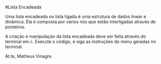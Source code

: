 #Lista Encadeada

Uma lista encadeada ou lista ligada é uma estrutura de dados linear e dinâmica.
Ela é composta por vários nós que estão interligadas através de ponteiros.

A criação e manipulação da lista encadeada deve ser feita através do terminal em c.
Execute o código, e siga as instruções do menu geradas no terminal.

At.te, Matheus Vinagre.
